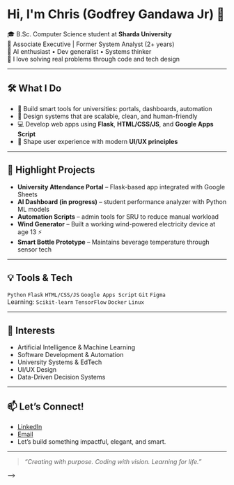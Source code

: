 # Hi, I'm Chris (Godfrey Gandawa Jr) 👋

🎓 B.Sc. Computer Science student at **Sharda University**  
💼 Associate Executive | Former System Analyst (2+ years)  
🧠 AI enthusiast • Dev generalist • Systems thinker  
🔧 I love solving real problems through code and tech design

---

## 🛠️ What I Do

- 🔬 Build smart tools for universities: portals, dashboards, automation
- 🧱 Design systems that are scalable, clean, and human-friendly
- 💻 Develop web apps using **Flask**, **HTML/CSS/JS**, and **Google Apps Script**
- 🎨 Shape user experience with modern **UI/UX principles**

---

## 🚀 Highlight Projects

- **University Attendance Portal** – Flask-based app integrated with Google Sheets  
- **AI Dashboard (in progress)** – student performance analyzer with Python ML models  
- **Automation Scripts** – admin tools for SRU to reduce manual workload  
- **Wind Generator** – Built a working wind-powered electricity device at age 13 ⚡  
- **Smart Bottle Prototype** – Maintains beverage temperature through sensor tech

---

## 💡 Tools & Tech

`Python` `Flask` `HTML/CSS/JS` `Google Apps Script` `Git` `Figma`  
Learning: `Scikit-learn` `TensorFlow` `Docker` `Linux`

---

## 📌 Interests

- Artificial Intelligence & Machine Learning  
- Software Development & Automation  
- University Systems & EdTech  
- UI/UX Design  
- Data-Driven Decision Systems  

---

## 📫 Let’s Connect!

- [LinkedIn](https://www.linkedin.com/in/godfrey-gandawa-jr-8ba883310)  
- [Email](godfreygandawajnr@gmail.com)  
- Let’s build something impactful, elegant, and smart.

---

> _“Creating with purpose. Coding with vision. Learning for life.”_

-->
